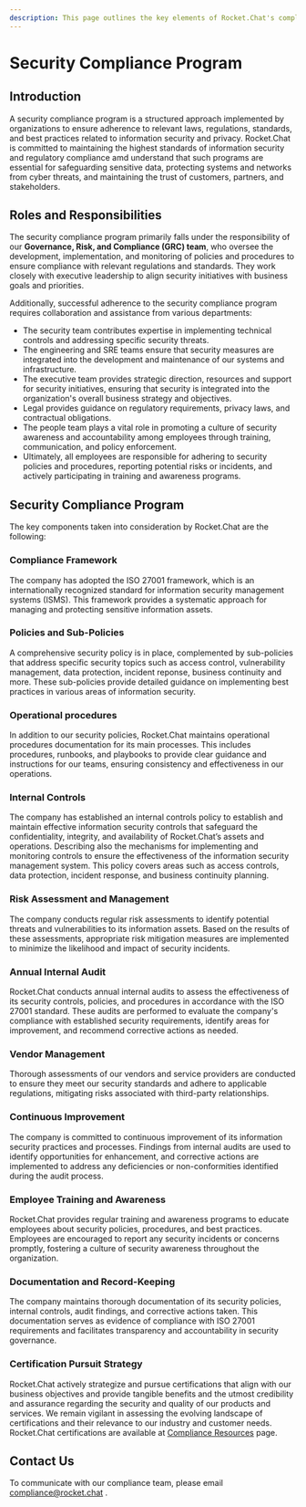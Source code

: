```yaml
---
description: This page outlines the key elements of Rocket.Chat's compliance program.
---
```


# Security Compliance Program

## Introduction

A security compliance program is a structured approach implemented by organizations to ensure adherence to relevant laws, regulations, standards, and best practices related to information security and privacy. Rocket.Chat is committed to maintaining the highest standards of information security and regulatory compliance amd understand that such programs are essential for safeguarding sensitive data, protecting systems and networks from cyber threats, and maintaining the trust of customers, partners, and stakeholders.

## Roles and Responsibilities

The security compliance program primarily falls under the responsibility of our **Governance, Risk, and Compliance (GRC) team**, who oversee the development, implementation, and monitoring of policies and procedures to ensure compliance with relevant regulations and standards. They work closely with executive leadership to align security initiatives with business goals and priorities.

Additionally, successful adherence to the security compliance program requires collaboration and assistance from various departments:&#x20;

* The security team contributes expertise in implementing technical controls and addressing specific security threats.&#x20;
* The engineering and SRE teams ensure that security measures are integrated into the development and maintenance of our systems and infrastructure.&#x20;
* The executive team provides strategic direction, resources and support for security initiatives, ensuring that security is integrated into the organization's overall business strategy and objectives.&#x20;
* Legal provides guidance on regulatory requirements, privacy laws, and contractual obligations.&#x20;
* The people team plays a vital role in promoting a culture of security awareness and accountability among employees through training, communication, and policy enforcement.&#x20;
* Ultimately, all employees are responsible for adhering to security policies and procedures, reporting potential risks or incidents, and actively participating in training and awareness programs.

## Security Compliance Program

The key components taken into consideration by Rocket.Chat are the following:

### Compliance Framework&#x20;

The company has adopted the ISO 27001 framework, which is an internationally recognized standard for information security management systems (ISMS). This framework provides a systematic approach for managing and protecting sensitive information assets.

### Policies and Sub-Policies&#x20;

A comprehensive security policy is in place, complemented by sub-policies that address specific security topics such as access control, vulnerability management, data protection, incident reponse, business continuity and more. These sub-policies provide detailed guidance on implementing best practices in various areas of information security.

### Operational procedures&#x20;

In addition to our security policies, Rocket.Chat maintains operational procedures documentation for its main processes. This includes procedures, runbooks, and playbooks to provide clear guidance and instructions for our teams, ensuring consistency and effectiveness in our operations.

### Internal Controls&#x20;

The company has established an internal controls policy to establish and maintain effective information security controls that safeguard the confidentiality, integrity, and availability of Rocket.Chat’s assets and operations. Describing also the mechanisms for implementing and monitoring controls to ensure the effectiveness of the information security management system. This policy covers areas such as access controls, data protection, incident response, and business continuity planning.

### Risk Assessment and Management&#x20;

The company conducts regular risk assessments to identify potential threats and vulnerabilities to its information assets. Based on the results of these assessments, appropriate risk mitigation measures are implemented to minimize the likelihood and impact of security incidents.

### Annual Internal Audit&#x20;

Rocket.Chat conducts annual internal audits to assess the effectiveness of its security controls, policies, and procedures in accordance with the ISO 27001 standard. These audits are performed to evaluate the company's compliance with established security requirements, identify areas for improvement, and recommend corrective actions as needed.

### Vendor Management

Thorough assessments of our vendors and service providers are conducted to ensure they meet our security standards and adhere to applicable regulations, mitigating risks associated with third-party relationships.

### Continuous Improvement&#x20;

The company is committed to continuous improvement of its information security practices and processes. Findings from internal audits are used to identify opportunities for enhancement, and corrective actions are implemented to address any deficiencies or non-conformities identified during the audit process.

### Employee Training and Awareness&#x20;

Rocket.Chat provides regular training and awareness programs to educate employees about security policies, procedures, and best practices. Employees are encouraged to report any security incidents or concerns promptly, fostering a culture of security awareness throughout the organization.

### Documentation and Record-Keeping&#x20;

The company maintains thorough documentation of its security policies, internal controls, audit findings, and corrective actions taken. This documentation serves as evidence of compliance with ISO 27001 requirements and facilitates transparency and accountability in security governance.

### **Certification Pursuit Strategy**

Rocket.Chat actively strategize and pursue certifications that align with our business objectives and provide tangible benefits and the utmost credibility and assurance regarding the security and quality of our products and services. We remain vigilant in assessing the evolving landscape of certifications and their relevance to our industry and customer needs. Rocket.Chat certifications are available at [Compliance Resources](compliance-resources.md) page.&#x20;



## Contact Us

To communicate with our compliance team, please email compliance@rocket.chat .




